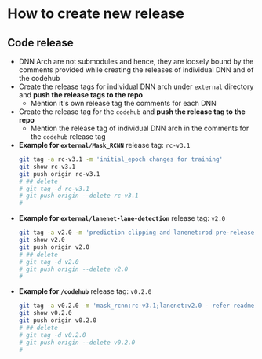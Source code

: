 # How to create new release


## Code release

* DNN Arch are not submodules and hence, they are loosely bound by the comments provided while creating the releases of individual DNN and of the codehub
* Create the release tags for individual DNN arch under `external` directory and **push the release tags to the repo**
  * Mention it's own release tag the comments for each DNN
* Create the release tag for the `codehub` and **push the release tag to the repo**
  * Mention the release tag of individual DNN arch in the comments for the `codehub` release tag
* **Example for `external/Mask_RCNN`** release tag: `rc-v3.1`
    ```bash
    git tag -a rc-v3.1 -m 'initial_epoch changes for training'
    git show rc-v3.1
    git push origin rc-v3.1
    # ## delete
    # git tag -d rc-v3.1
    # git push origin --delete rc-v3.1
    #
    ```
* **Example for `external/lanenet-lane-detection`** release tag: `v2.0`
    ```bash
    git tag -a v2.0 -m 'prediction clipping and lanenet:rod pre-release, depends on latest release of codehub'
    git show v2.0
    git push origin v2.0
    # ## delete
    # git tag -d v2.0
    # git push origin --delete v2.0
    #
    ```
* **Example for `/codehub`** release tag: `v0.2.0`
    ```bash
    git tag -a v0.2.0 -m 'mask_rcnn:rc-v3.1;lanenet:v2.0 - refer readme/changelist.md for details'
    git show v0.2.0
    git push origin v0.2.0
    # ## delete
    # git tag -d v0.2.0
    # git push origin --delete v0.2.0
    #
    ```


